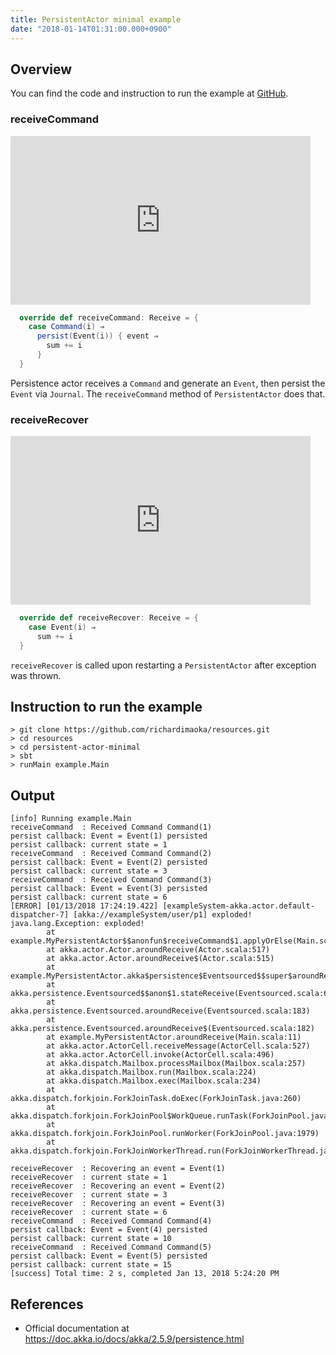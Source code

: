 ```yaml
---
title: PersistentActor minimal example
date: "2018-01-14T01:31:00.000+0900"
---
```


## Overview

You can find the code and instruction to run the example at [GitHub](https://github.com/richardimaoka/resources/tree/master/persistent-actor-minimal).

### receiveCommand

<iframe width="480" height="270"" src="https://www.youtube.com/embed/Jt9xDvYMNMc" frameborder="0" allow="autoplay; encrypted-media" allowfullscreen></iframe>

```scala
  override def receiveCommand: Receive = {
    case Command(i) ⇒
      persist(Event(i)) { event ⇒
        sum += i
      }
  }
```

Persistence actor receives a `Command` and generate an `Event`, then persist the `Event` via `Journal`. The `receiveCommand` method of `PersistentActor` does that.

### receiveRecover

<iframe width="480" height="270" src="https://www.youtube.com/embed/xfsF0u0s3e4" frameborder="0" allow="autoplay; encrypted-media" allowfullscreen></iframe>

```scala
  override def receiveRecover: Receive = {
    case Event(i) ⇒
      sum += i
  }
```

`receiveRecover` is called upon restarting a `PersistentActor` after exception was thrown.

## Instruction to run the example
```
> git clone https://github.com/richardimaoka/resources.git
> cd resources
> cd persistent-actor-minimal
> sbt
> runMain example.Main
```

## Output 
```
[info] Running example.Main
receiveCommand  : Received Command Command(1)
persist callback: Event = Event(1) persisted
persist callback: current state = 1
receiveCommand  : Received Command Command(2)
persist callback: Event = Event(2) persisted
persist callback: current state = 3
receiveCommand  : Received Command Command(3)
persist callback: Event = Event(3) persisted
persist callback: current state = 6
[ERROR] [01/13/2018 17:24:19.422] [exampleSystem-akka.actor.default-dispatcher-7] [akka://exampleSystem/user/p1] exploded!
java.lang.Exception: exploded!
        at example.MyPersistentActor$$anonfun$receiveCommand$1.applyOrElse(Main.scala:37)
        at akka.actor.Actor.aroundReceive(Actor.scala:517)
        at akka.actor.Actor.aroundReceive$(Actor.scala:515)
        at example.MyPersistentActor.akka$persistence$Eventsourced$$super$aroundReceive(Main.scala:11)
        at akka.persistence.Eventsourced$$anon$1.stateReceive(Eventsourced.scala:663)
        at akka.persistence.Eventsourced.aroundReceive(Eventsourced.scala:183)
        at akka.persistence.Eventsourced.aroundReceive$(Eventsourced.scala:182)
        at example.MyPersistentActor.aroundReceive(Main.scala:11)
        at akka.actor.ActorCell.receiveMessage(ActorCell.scala:527)
        at akka.actor.ActorCell.invoke(ActorCell.scala:496)
        at akka.dispatch.Mailbox.processMailbox(Mailbox.scala:257)
        at akka.dispatch.Mailbox.run(Mailbox.scala:224)
        at akka.dispatch.Mailbox.exec(Mailbox.scala:234)
        at akka.dispatch.forkjoin.ForkJoinTask.doExec(ForkJoinTask.java:260)
        at akka.dispatch.forkjoin.ForkJoinPool$WorkQueue.runTask(ForkJoinPool.java:1339)
        at akka.dispatch.forkjoin.ForkJoinPool.runWorker(ForkJoinPool.java:1979)
        at akka.dispatch.forkjoin.ForkJoinWorkerThread.run(ForkJoinWorkerThread.java:107)

receiveRecover  : Recovering an event = Event(1)
receiveRecover  : current state = 1
receiveRecover  : Recovering an event = Event(2)
receiveRecover  : current state = 3
receiveRecover  : Recovering an event = Event(3)
receiveRecover  : current state = 6
receiveCommand  : Received Command Command(4)
persist callback: Event = Event(4) persisted
persist callback: current state = 10
receiveCommand  : Received Command Command(5)
persist callback: Event = Event(5) persisted
persist callback: current state = 15
[success] Total time: 2 s, completed Jan 13, 2018 5:24:20 PM
```

## References 

- Official documentation at https://doc.akka.io/docs/akka/2.5.9/persistence.html

